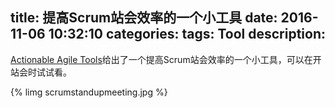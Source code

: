 title: 提高Scrum站会效率的一个小工具
date: 2016-11-06 10:32:10
categories:
tags: Tool
description:
---

[Actionable Agile Tools](https://www.infoq.com/articles/actionable-agile-tools)给出了一个提高Scrum站会效率的一个小工具，可以在开站会时试试看。

{% limg scrumstandupmeeting.jpg %}